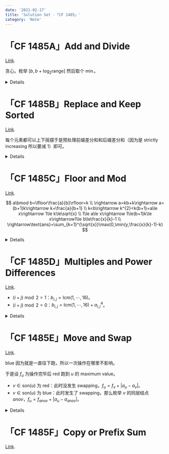 ```yaml
---
date: '2021-02-17'
title: 'Solution Set -「CF 1485」'
category: 'Note'
---
```


# 「CF 1485A」Add and Divide

[Link](http://codeforces.com/contest/1485/problem/A).

贪心。枚举 $[b,b+\log_{2}\text{range}]$ 然后取个 $\min$。

<details>

```cpp
#include<cstdio>
#include<algorithm>
using namespace std;
int t,a,b,ans;
int search(int bas)
{
	if(bas>1)
	{
		int tmp=a,res=0;
		while(tmp>0)
		{
			tmp/=bas;
			res++;
		}
		return res;
	}
	else	return 1e9;
}
int main()
{
	scanf("%d",&t);
	while(t--)
	{
		scanf("%d %d",&a,&b);
		if(a==b)	printf("%d\n",2);
		else if(a<b)	printf("%d\n",1);
		else
		{
			ans=1e9;
			for(int i=b;i<=b+233;++i)	ans=min(ans,search(i)+i-b);
			printf("%d\n",ans);
		}
	}
	return 0;
}
```

</details>

# 「CF 1485B」Replace and Keep Sorted

[Link](http://codeforces.com/contest/1485/problem/B).

每个元素都可以上下摇摆于是预处理前缀差分和和后缀差分和（因为是 strictly increasing 所以要减 $1$）即可。

<details>

```cpp
#include<cstdio>
int n,m,k,a[100010],fro[100010],rea[100010];
void pre()
{
	for(int i=1;i<=n;++i)	fro[i]=a[i]-a[i-1]-1;
	for(int i=n;i>=1;--i)	rea[i]=a[i+1]-a[i]-1;
	for(int i=1;i<=n;++i)	fro[i]+=fro[i-1];
	for(int i=n;i>=1;--i)	rea[i]+=rea[i+1];
}
int main()
{
	scanf("%d %d %d",&n,&m,&k);
	for(int i=1;i<=n;++i)	scanf("%d",&a[i]);
	pre();
	while(m--)
	{
		int l,r;
		scanf("%d %d",&l,&r);
		printf("%d\n",k-a[r]+a[l]-1+fro[r]-fro[l]+rea[l]-rea[r]);
	}
	return 0;
}
```

</details>

# 「CF 1485C」Floor and Mod

[Link](http://codeforces.com/contest/1485/problem/C).

$$
a\bmod b=\lfloor\frac{a}{b}\rfloor=k \\
\rightarrow a=kb+k\rightarrow a=(b+1)k\rightarrow k=\frac{a}{b+1} \\
k<b\rightarrow k^{2}<k(b+1)=a\le x\rightarrow 1\le k\le\sqrt{x} \\
1\le a\le x\rightarrow 1\le(b+1)k\le x\rightarrow1\le b\le\frac{x}{k}-1 \\
\rightarrow\text{ans}=\sum_{k=1}^{\sqrt{x}}\max(0,\min(y,\frac{x}{k}-1)-k)
$$

<details>

```cpp
#include<cstdio>
#include<algorithm>
using namespace std;
const long long zero=0ll;
long long t,x,y,ans;
int main()
{
	scanf("%lld",&t);
	while(t--)
	{
		scanf("%lld %lld",&x,&y);
		ans=0;
		for(long long i=1;i*i<=x;++i)	ans+=max(zero,min(y,x/i-1)-i);
		printf("%lld\n",ans);
	}
	return 0;
}
```

</details>

# 「CF 1485D」Multiples and Power Differences

[Link](http://codeforces.com/contest/1485/problem/D).

- $(i+j)\bmod 2=1$：$b_{i,j}=\text{lcm}(1,\cdots,16)$。
- $(i+j)\bmod 2=0$：$b_{i,j}=\text{lcm}(1,\cdots,16)+a_{i,j}^{4}$。

<details>

```cpp
#include<cstdio>
int n,m,x;
int main()
{
	scanf("%d %d",&n,&m);
	for(int i=1;i<=n;++i)
	{
		for(int j=1;j<=m;++j)
		{
			scanf("%d",&x);
			if((i+j)&1)	printf("%d ",720720);
			else	printf("%d ",720720+x*x*x*x);
		}
		printf("\n");
	}
	return 0;
}
```

</details>

# 「CF 1485E」Move and Swap

[Link](http://codeforces.com/contest/1485/problem/E).

blue 因为就是一直往下跑，所以一次操作在哪里不影响。

于是设 $f_{u}$ 为操作完毕后 red 跑到 $u$ 的 maximum value。

- $v\in\text{son}(u)$ 为 red：此时没发生 swapping，$f_{u}=f_{v}+|a_{u}-a_{v}|$。
- $v\in\text{son}(u)$ 为 blue：此时发生了 swapping，那么枚举 $v$ 的同层结点 $anov$，$f_{u}=f_{anov}+|a_{u}-a_{anov}|$。

<details>

```cpp
#include<queue>
#include<cstdio>
#include<algorithm>
using namespace std;
const long long INF=1e18;
vector<int> e[200010],same[200010];
int t,n,dep[200010],fa[200010],leaf;
long long a[200010],f[200010];
void dfs(int x,int las)
{
	dep[x]=dep[las]+1;
	fa[x]=las;
	leaf=max(leaf,dep[x]);
	for(int i=0;i<e[x].size();++i)
	{
		int y=e[x][i];
		if(y^las)	dfs(y,x);
	}
}
void DP(int d)
{
	for(int i=d;i>1;--i)
	{
		long long mn=INF,mx=-INF,one=-INF,ano=-INF;
		for(int j=0;j<same[i].size();++j)
		{
			mn=min(mn,a[same[i][j]]);
			mx=max(mx,a[same[i][j]]);
		}
		for(int j=0;j<same[i].size();++j)	f[fa[same[i][j]]]=max(f[fa[same[i][j]]],max(a[same[i][j]]-mn,mx-a[same[i][j]])+f[same[i][j]]);
		for(int j=0;j<same[i].size();++j)
		{
			one=max(one,f[same[i][j]]+a[same[i][j]]);
			ano=max(ano,f[same[i][j]]-a[same[i][j]]);
		}
		for(int j=0;j<same[i].size();++j)	f[fa[same[i][j]]]=max(f[fa[same[i][j]]],max(one-a[same[i][j]],ano+a[same[i][j]]));
	}
}
int main()
{
	scanf("%d",&t);
	while(t--)
	{
		scanf("%d",&n);
		for(int i=2;i<=n;++i)
		{
			int x;
			scanf("%d",&x);
			e[x].push_back(i);
			e[i].push_back(x);
		}
		for(int i=2;i<=n;++i)	scanf("%d",&a[i]);
		dfs(1,0);
		for(int i=1;i<=n;++i)	same[dep[i]].push_back(i);
		DP(leaf);
		printf("%lld\n",f[1]);
		for(int i=1;i<=n;++i)
		{
			f[i]=dep[i]=fa[i]=0;
			same[i].clear();
			e[i].clear();
		}
		leaf=0;
	}
	return 0;
}
```

</details>

# 「CF 1485F」Copy or Prefix Sum

[Link](http://codeforces.com/contest/1485/problem/F).